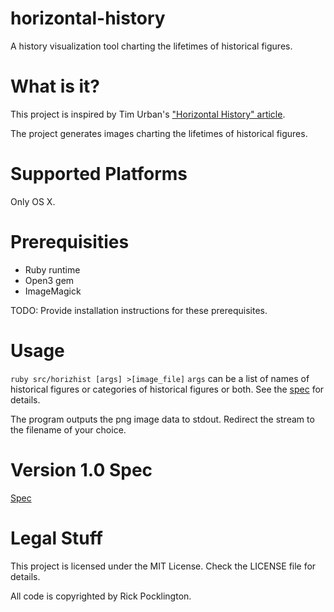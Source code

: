 # horizontal-history
A history visualization tool charting the lifetimes of historical figures.

# What is it?
This project is inspired by Tim Urban's ["Horizontal History" article](http://waitbutwhy.com/2016/01/horizontal-history.html).

The project generates images charting the lifetimes of historical figures.

# Supported Platforms
Only OS X.

# Prerequisities
* Ruby runtime
* Open3 gem
* ImageMagick

TODO: Provide installation instructions for these prerequisites.

# Usage
`ruby src/horizhist [args] >[image_file]`
`args` can be a list of names of historical figures or categories of historical figures or both. See the [spec](https://github.com/rickpock/horizontal-history/blob/master/spec.md) for details.

The program outputs the png image data to stdout. Redirect the stream to the filename of your choice.

# Version 1.0 Spec
[Spec](https://github.com/rickpock/horizontal-history/blob/master/spec.md)

# Legal Stuff
This project is licensed under the MIT License. Check the LICENSE file for details.

All code is copyrighted by Rick Pocklington.
